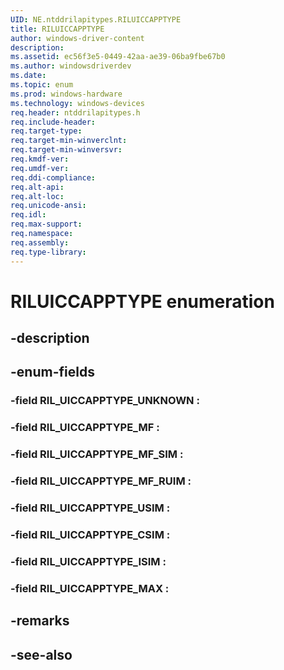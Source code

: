 ```yaml
---
UID: NE.ntddrilapitypes.RILUICCAPPTYPE
title: RILUICCAPPTYPE
author: windows-driver-content
description: 
ms.assetid: ec56f3e5-0449-42aa-ae39-06ba9fbe67b0
ms.author: windowsdriverdev
ms.date: 
ms.topic: enum
ms.prod: windows-hardware
ms.technology: windows-devices
req.header: ntddrilapitypes.h
req.include-header:
req.target-type:
req.target-min-winverclnt:
req.target-min-winversvr:
req.kmdf-ver:
req.umdf-ver:
req.ddi-compliance:
req.alt-api:
req.alt-loc:
req.unicode-ansi:
req.idl:
req.max-support:
req.namespace:
req.assembly:
req.type-library:
---
```


# RILUICCAPPTYPE enumeration

## -description



## -enum-fields

### -field RIL_UICCAPPTYPE_UNKNOWN : 
### -field RIL_UICCAPPTYPE_MF : 
### -field RIL_UICCAPPTYPE_MF_SIM : 
### -field RIL_UICCAPPTYPE_MF_RUIM : 
### -field RIL_UICCAPPTYPE_USIM : 
### -field RIL_UICCAPPTYPE_CSIM : 
### -field RIL_UICCAPPTYPE_ISIM : 
### -field RIL_UICCAPPTYPE_MAX : 

## -remarks

## -see-also